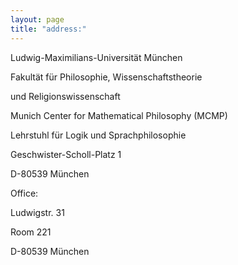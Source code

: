 ```yaml
---
layout: page
title: "address:"
--- 
```


Ludwig-Maximilians-Universität München

Fakultät für Philosophie, Wissenschaftstheorie

und Religionswissenschaft

Munich Center for Mathematical Philosophy (MCMP)

Lehrstuhl für Logik und Sprachphilosophie

Geschwister-Scholl-Platz 1

D-80539 München

Office:

Ludwigstr. 31

Room 221

D-80539 München
